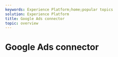 ```yaml
---
keywords: Experience Platform;home;popular topics
solution: Experience Platform
title: Google Ads connector
topic: overview
---
```


# Google Ads connector